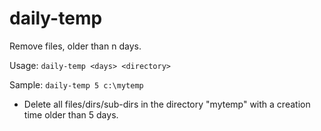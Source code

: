 # daily-temp
Remove files, older than n days.

Usage: `daily-temp <days> <directory>`

Sample: `daily-temp 5 c:\mytemp`

- Delete all files/dirs/sub-dirs in the directory "mytemp" with a creation time older than 5 days.
